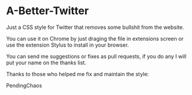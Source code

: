 # A-Better-Twitter
Just a CSS style for Twitter that removes some bullshit from the website.

You can use it on Chrome by just draging the file in extensions screen or use the extension Stylus to install in your browser.

You can send me suggestions or fixes as pull requests, if you do any I will put your name on the thanks list.

Thanks to those who helped me fix and maintain the style:

PendingChaos
